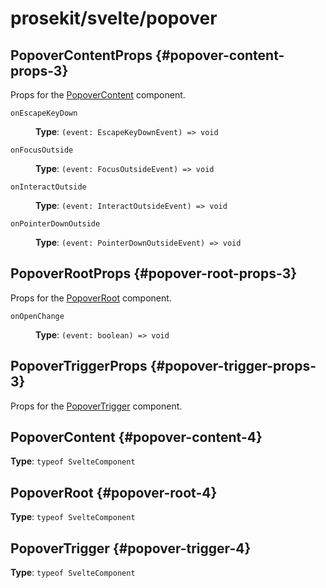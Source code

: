 # prosekit/svelte/popover

## PopoverContentProps {#popover-content-props-3}

Props for the [PopoverContent](popover.md#popover-content-4) component.

<dl>

<dt>

`onEscapeKeyDown`

</dt>

<dd>

**Type**: `(event: EscapeKeyDownEvent) => void`

</dd>

<dt>

`onFocusOutside`

</dt>

<dd>

**Type**: `(event: FocusOutsideEvent) => void`

</dd>

<dt>

`onInteractOutside`

</dt>

<dd>

**Type**: `(event: InteractOutsideEvent) => void`

</dd>

<dt>

`onPointerDownOutside`

</dt>

<dd>

**Type**: `(event: PointerDownOutsideEvent) => void`

</dd>

</dl>

## PopoverRootProps {#popover-root-props-3}

Props for the [PopoverRoot](popover.md#popover-root-4) component.

<dl>

<dt>

`onOpenChange`

</dt>

<dd>

**Type**: `(event: boolean) => void`

</dd>

</dl>

## PopoverTriggerProps {#popover-trigger-props-3}

Props for the [PopoverTrigger](popover.md#popover-trigger-4) component.

## PopoverContent {#popover-content-4}

**Type**: `typeof SvelteComponent`

## PopoverRoot {#popover-root-4}

**Type**: `typeof SvelteComponent`

## PopoverTrigger {#popover-trigger-4}

**Type**: `typeof SvelteComponent`
